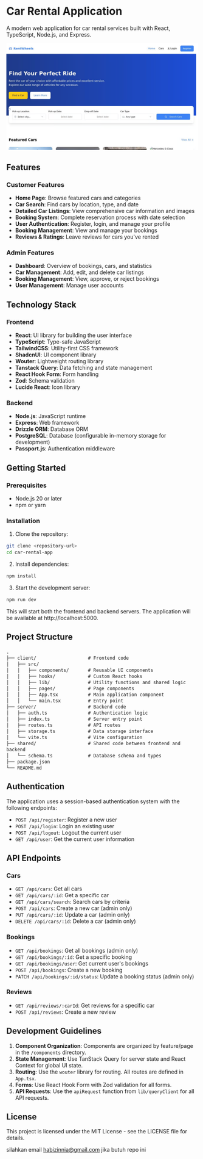 # Car Rental Application

A modern web application for car rental services built with React, TypeScript, Node.js, and Express.

![alt text](1.png)

## Features

### Customer Features
- **Home Page**: Browse featured cars and categories
- **Car Search**: Find cars by location, type, and date
- **Detailed Car Listings**: View comprehensive car information and images
- **Booking System**: Complete reservation process with date selection
- **User Authentication**: Register, login, and manage your profile
- **Booking Management**: View and manage your bookings
- **Reviews & Ratings**: Leave reviews for cars you've rented

### Admin Features
- **Dashboard**: Overview of bookings, cars, and statistics
- **Car Management**: Add, edit, and delete car listings
- **Booking Management**: View, approve, or reject bookings
- **User Management**: Manage user accounts

## Technology Stack

### Frontend
- **React**: UI library for building the user interface
- **TypeScript**: Type-safe JavaScript
- **TailwindCSS**: Utility-first CSS framework
- **ShadcnUI**: UI component library
- **Wouter**: Lightweight routing library
- **Tanstack Query**: Data fetching and state management
- **React Hook Form**: Form handling
- **Zod**: Schema validation
- **Lucide React**: Icon library

### Backend
- **Node.js**: JavaScript runtime
- **Express**: Web framework
- **Drizzle ORM**: Database ORM
- **PostgreSQL**: Database (configurable in-memory storage for development)
- **Passport.js**: Authentication middleware

## Getting Started

### Prerequisites
- Node.js 20 or later
- npm or yarn

### Installation

1. Clone the repository:
```bash
git clone <repository-url>
cd car-rental-app
```

2. Install dependencies:
```bash
npm install
```

3. Start the development server:
```bash
npm run dev
```

This will start both the frontend and backend servers. The application will be available at http://localhost:5000.

## Project Structure

```
.
├── client/                   # Frontend code
│   ├── src/
│   │   ├── components/       # Reusable UI components
│   │   ├── hooks/            # Custom React hooks
│   │   ├── lib/              # Utility functions and shared logic
│   │   ├── pages/            # Page components
│   │   ├── App.tsx           # Main application component
│   │   └── main.tsx          # Entry point
├── server/                   # Backend code
│   ├── auth.ts               # Authentication logic
│   ├── index.ts              # Server entry point
│   ├── routes.ts             # API routes
│   ├── storage.ts            # Data storage interface
│   └── vite.ts               # Vite configuration
├── shared/                   # Shared code between frontend and backend
│   └── schema.ts             # Database schema and types
├── package.json
└── README.md
```

## Authentication

The application uses a session-based authentication system with the following endpoints:

- `POST /api/register`: Register a new user
- `POST /api/login`: Login an existing user
- `POST /api/logout`: Logout the current user
- `GET /api/user`: Get the current user information

## API Endpoints

### Cars
- `GET /api/cars`: Get all cars
- `GET /api/cars/:id`: Get a specific car
- `GET /api/cars/search`: Search cars by criteria
- `POST /api/cars`: Create a new car (admin only)
- `PUT /api/cars/:id`: Update a car (admin only)
- `DELETE /api/cars/:id`: Delete a car (admin only)

### Bookings
- `GET /api/bookings`: Get all bookings (admin only)
- `GET /api/bookings/:id`: Get a specific booking
- `GET /api/bookings/user`: Get current user's bookings
- `POST /api/bookings`: Create a new booking
- `PATCH /api/bookings/:id/status`: Update a booking status (admin only)

### Reviews
- `GET /api/reviews/:carId`: Get reviews for a specific car
- `POST /api/reviews`: Create a new review

## Development Guidelines

1. **Component Organization**: Components are organized by feature/page in the `/components` directory.
2. **State Management**: Use TanStack Query for server state and React Context for global UI state.
3. **Routing**: Use the `wouter` library for routing. All routes are defined in `App.tsx`.
4. **Forms**: Use React Hook Form with Zod validation for all forms.
5. **API Requests**: Use the `apiRequest` function from `lib/queryClient` for all API requests.

## License

This project is licensed under the MIT License - see the LICENSE file for details.

silahkan email habizinnia@gmail.com jika butuh repo ini